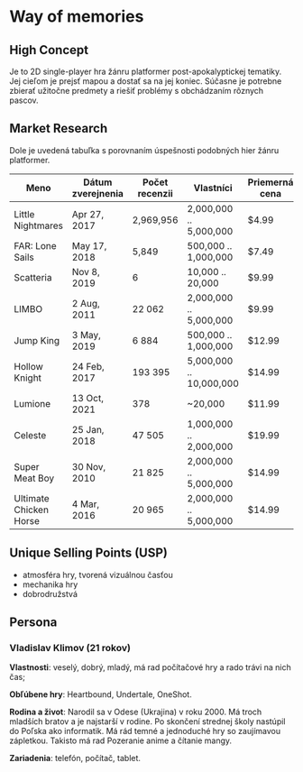 # Way of memories

## High Concept

Je to 2D single-player hra žánru platformer post-apokalyptickej tematiky. Jej cieľom je prejsť mapou a dostať sa na jej koniec. Súčasne je potrebne zbierať užitočne predmety a riešiť problémy s obchádzaním rôznych pascov.

## Market Research

Dole je uvedená tabuľka s porovnaním úspešnosti podobných hier žánru platformer.

| Meno                   | Dátum zverejnenia | Počet recenzii | Vlastníci               | Priemerná cena | Hrubý odhad  |
| ---------------------- | ----------------- | -------------- | ----------------------- | -------------- | ------------ |
| Little Nightmares      | Apr 27, 2017      | 2,969,956      | 2,000,000 .. 5,000,000  | $4.99          | $17 465 000  |
| FAR: Lone Sails        | May 17, 2018      | 5,849          | 500,000 .. 1,000,000    | $7.49          | $5 617 500   |
| Scatteria              | Nov 8, 2019       | 6              | 10,000 .. 20,000        | $9.99          | $99900       |
| LIMBO                  | 2 Aug, 2011       | 22 062         | 2,000,000 .. 5,000,000  | $9.99          | $34 965 000  |
| Jump King              | 3 May, 2019       | 6 884          | 500,000 .. 1,000,000    | $12.99         | $9 742 500   |
| Hollow Knight          | 24 Feb, 2017      | 193 395        | 5,000,000 .. 10,000,000 | $14.99         | $112 425 000 |
| Lumione                | 13 Oct, 2021      | 378            | ~20,000                 | $11.99         | $239 800     |
| Celeste                | 25 Jan, 2018      | 47 505         | 1,000,000 .. 2,000,000  | $19.99         | $29 985 000  |
| Super Meat Boy         | 30 Nov, 2010      | 21 825         | 2,000,000 .. 5,000,000  | $14.99         | $52 465 000  |
| Ultimate Chicken Horse | 4 Mar, 2016       | 20 965         | 2,000,000 .. 5,000,000  | $14.99         | $52 465 000  |

## Unique Selling Points (USP)

- atmosféra hry, tvorená vizuálnou časťou
- mechanika hry
- dobrodružstvá

## Persona

### Vladislav Klimov (21 rokov)

**Vlastnosti**: veselý, dobrý, mladý, má rad počítačové hry a rado trávi na nich čas;

**Obľúbene hry**: Heartbound, Undertale, OneShot.

**Rodina a život**: Narodil sa v Odese (Ukrajina) v roku 2000. Má troch mladších bratov a je najstarší v rodine. Po skončení strednej školy nastúpil do Poľska ako informatik. Má rád temné a jednoduché hry so zaujímavou zápletkou. Takisto má rad Pozeranie anime a čítanie mangy.

**Zariadenia**: telefón, počítač, tablet.
